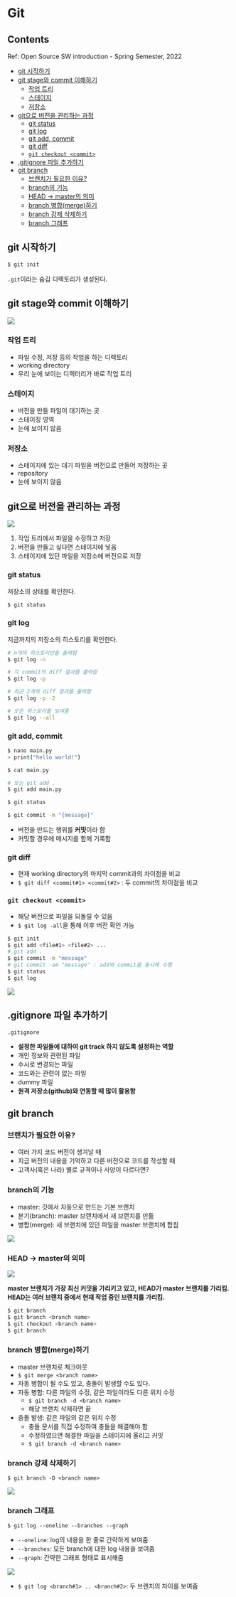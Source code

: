 # Git

## Contents

Ref: Open Source SW introduction - Spring Semester, 2022

- [git 시작하기](#git-시작하기)
- [git stage와 commit 이해하기](#git-stage와-commit-이해하기)
  - [작업 트리](#작업-트리)
  - [스테이지](#스테이지)
  - [저장소](#저장소)
- [git으로 버전을 관리하는 과정](#git으로-버전을-관리하는-과정)
  - [git status](#git-status)
  - [git log](#git-log)
  - [git add, commit](#git-add,-commit)
  - [git diff](#git-diff)
  - [`git checkout <commit>`](#`git-checkout-<commit>`)
- [.gitignore 파일 추가하기](#.gitignore-파일-추가하기)
- [git branch](#git-branch)
  - [브랜치가 필요한 이유?](#브랜치가-필요한-이유?)
  - [branch의 기능](#branch의-기능)
  - [HEAD → master의 의미](#HEAD-→-master의-의미)
  - [branch 병합(merge)하기](<#branch-병합(merge)하기>)
  - [branch 강제 삭제하기](#branch-강제-삭제하기)
  - [branch 그래프](#branch-그래프)

## git 시작하기

```bash
$ git init
```

`.git`이라는 숨김 디렉토리가 생성된다.

## git stage와 commit 이해하기

![](https://velog.velcdn.com/images/songs4805/post/610b487e-feb1-4ed9-92d1-d36fd3fb28e9/image.png)

### 작업 트리

- 파일 수정, 저장 등의 작업을 하는 디렉토리
- working directory
- 우리 눈에 보이는 디렉터리가 바로 작업 트리

### 스테이지

- 버전을 만들 파일이 대기하는 곳
- 스테이징 영역
- 눈에 보이지 않음

### 저장소

- 스테이지에 있는 대기 파일을 버전으로 만들어 저장하는 곳
- repository
- 눈에 보이지 않음

## git으로 버전을 관리하는 과정

![](https://velog.velcdn.com/images/songs4805/post/20e73add-6d9c-4bab-9330-2bb4eca4e0b9/image.png)

1. 작업 트리에서 파일을 수정하고 저장
2. 버전을 만들고 싶다면 스테이지에 넣음
3. 스테이지에 있던 파일을 저장소에 버전으로 저장

### git status

저장소의 상태를 확인한다.

```bash
$ git status
```

### git log

지금까지의 저장소의 히스토리를 확인한다.

```bash
# n개의 히스토리만을 출력함
$ git log -n

# 각 commit의 diff 결과를 출력함
$ git log -p

# 최근 2개의 diff 결과를 출력함
$ git log -p -2

# 모든 히스토리를 보여줌
$ git log --all
```

### git add, commit

```bash
$ nano main.py
> print("hello world!")

$ cat main.py

# 또는 git add .
$ git add main.py

$ git status

$ git commit -m "{message}"
```

- 버전을 만드는 행위를 **커밋**이라 함
- 커밋할 경우에 메시지를 함께 기록함

### git diff

- 현재 working directory의 마지막 commit과의 차이점을 비교
- `$ git diff <commit#1> <commit#2>` : 두 commit의 차이점을 비교

### `git checkout <commit>`

- 해당 버전으로 파일을 되돌릴 수 있음
- `$ git log -all`을 통해 이후 버전 확인 가능

```bash
$ git init
$ git add <file#1> <file#2> ...
# git add .
$ git commit -m "message"
# git commit -am "message" : add와 commit을 동시에 수행
$ git status
$ git log
```

![](https://velog.velcdn.com/images/songs4805/post/b6edd66e-5e32-4df8-8cf4-74b5290b74cf/image.png)

## .gitignore 파일 추가하기

`.gitignore`

- **설정한 파일들에 대하여 git track 하지 않도록 설정하는 역할**
- 개인 정보와 관련된 파일
- 수시로 변경되는 파일
- 코드와는 관련이 없는 파일
- dummy 파일
- **원격 저장소(github)와 연동할 때 많이 활용함**

## git branch

### 브랜치가 필요한 이유?

- 여러 가지 코드 버전이 생겨날 때
- 지금 버전의 내용을 기억하고 다른 버전으로 코드를 작성할 때
- 고객사(혹은 나라) 별로 규격이나 사양이 다르다면?

### branch의 기능

- master: 깃에서 자동으로 만드는 기본 브랜치
- 분기(branch): master 브랜치에서 새 브랜치를 만듦
- 병합(merge): 새 브랜치에 있던 파일을 master 브랜치에 합침

![](https://velog.velcdn.com/images/songs4805/post/652ffff7-85dc-4ffc-97aa-22d3744197c8/image.png)

### HEAD → master의 의미

![](https://velog.velcdn.com/images/songs4805/post/e1602704-b735-4c32-8e06-9c390e383390/image.png)

**master 브랜치가 가장 최신 커밋을 가리키고 있고, HEAD가 master 브랜치를 가리킴. HEAD는 여러 브랜치 중에서 현재 작업 중인 브랜치를 가리킴.**

```bash
$ git branch
$ git branch <branch name>
$ git checkout <branch name>
$ git branch
```

### branch 병합(merge)하기

- master 브랜치로 체크아웃
- `$ git merge <branch name>`
- 자동 병합이 될 수도 있고, 충돌이 발생할 수도 있다.
- 자동 병합: 다른 파일의 수정, 같은 파일이라도 다른 위치 수정
  - `$ git branch -d <branch name>`
  - 해당 브랜치 삭제하면 끝
- 충돌 발생: 같은 파일의 같은 위치 수정
  - 충돌 문서를 직접 수정하여 충돌을 해결해야 함
  - 수정하였으면 해결한 파일을 스테이지에 올리고 커밋
  - `$ git branch -d <branch name>`

### branch 강제 삭제하기

`$ git branch -D <branch name>`

![](https://velog.velcdn.com/images/songs4805/post/41ad9eed-979f-4ef4-80ee-b076bd3eed87/image.png)

### branch 그래프

`$ git log --oneline --branches --graph`

- `--oneline`: log의 내용을 한 줄로 간략하게 보여줌
- `--branches`: 모든 branch에 대한 log 내용을 보여줌
- `--graph`: 간략한 그래프 형태로 표시해줌

![](https://velog.velcdn.com/images/songs4805/post/320181c0-e8fb-48dd-8fc6-34e700bb0b24/image.png)

- `$ git log <branch#1> .. <branch#2>`: 두 브랜치의 차이를 보여줌
